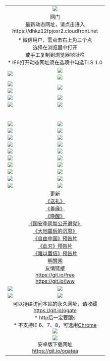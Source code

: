﻿<table>
  <tr></tr>
  <tr><td colspan=2 align=center><img src="https://cloud.githubusercontent.com/assets/11880933/13434984/f430fae2-e012-11e5-814f-c2df1e82b247.jpg" /></td></tr>
  <tr><td colspan=2 align=center>网门<br>最新动态网址，请点击进入
<br>https://dhkz12fpjoxr2.cloudfront.net
    </td>
  </tr>
  <tr>
    <td colspan=2 align=center>* 微信用户，需点击右上角三个点<br>选择在浏览器中打开<br>或手工复制到浏览器地址栏
    <br>* IE6打开动态网址须在选项中勾选TLS 1.0</td>
  </tr>
  <tr>
    <td rowspan=2><a href="https://dhkz12fpjoxr2.cloudfront.net/ogUP.aspx?name=11DKC.mp4&list=11DKC" target="_blank"><img src="https://dhkz12fpjoxr2.cloudfront.net/Up/11DKC1.jpg" /></a></td> 
    <td><div><a href="https://dhkz12fpjoxr2.cloudfront.net/ogUP.aspx?name=LRWS.mp4&list=LRWS" target="_blank"><img src="https://dhkz12fpjoxr2.cloudfront.net/Up/LRWS.jpg" /></a></td>
   </tr>
  <tr>
    <td><a href="https://dhkz12fpjoxr2.cloudfront.net/ogNiceVedio.aspx" target="_blank"><img src="https://dhkz12fpjoxr2.cloudfront.net/Up/11TGKDY.jpg" /></a></td>
  </tr>
  <tr>
    <td><a href="https://dhkz12fpjoxr2.cloudfront.net/ogUP.aspx?name=JQR.mp4&count=2" target="_blank"><img src="https://dhkz12fpjoxr2.cloudfront.net/Up/JQR.jpg" /></a></td>   
    <td rowspan=2><a href="https://dhkz12fpjoxr2.cloudfront.net/ogUP.aspx?name=JP.mp4&count=9" target="_blank"><img src="https://dhkz12fpjoxr2.cloudfront.net/Up/JP.jpg" /></td>
  </tr>
  <tr>
    <td><a href="https://dhkz12fpjoxr2.cloudfront.net/ogUP.aspx?name=WH.mp4" target="_blank"><img src="https://dhkz12fpjoxr2.cloudfront.net/Up/WH.jpg" /></a></td>
  </tr>
  <tr>
    <td><a href="https://dhkz12fpjoxr2.cloudfront.net/ogUP.aspx?name=SSZJ.mp4&list=SSZJ" target="_blank"><img src="https://dhkz12fpjoxr2.cloudfront.net/Up/SSZJ.jpg" /></a></td>
    <td><a href="https://dhkz12fpjoxr2.cloudfront.net/ogUP.aspx?name=1XQK.mp4&count=13" target="_blank"><img src="https://dhkz12fpjoxr2.cloudfront.net/Up/1XQK.jpg" /></a</td>
  </tr>
  <tr>
    <td><a href="https://dhkz12fpjoxr2.cloudfront.net/ogUP.aspx?name=ZY.mp4&count=2015|16" target="_blank"><img src="https://dhkz12fpjoxr2.cloudfront.net/Up/ZY.jpg" /></a</td>
    <td><a href="https://dhkz12fpjoxr2.cloudfront.net/ogUP.aspx?name=XTFY.mp4&count=B|2,A|24" target="_blank"><img src="https://dhkz12fpjoxr2.cloudfront.net/Up/XTFY.jpg" /></a></td>
  </tr>
  <tr height="40">
  </tr>
  <tr>
    <td><a href="https://dhkz12fpjoxr2.cloudfront.net/ogUP.aspx?name=4EE/QQ.mp4&list=4EEQQ" target="_blank"><img src="https://dhkz12fpjoxr2.cloudfront.net/Up/4EE/QQ0.jpg"/></a></td>
    <td><a href="https://dhkz12fpjoxr2.cloudfront.net/ogUP.aspx?name=4EE/HQ.mp4&list=4EEHQ" target="_blank"><img src="https://dhkz12fpjoxr2.cloudfront.net/Up/4EE/HQ0.jpg"/></a></td>
  </tr>
  <tr>
    <td><a href="https://dhkz12fpjoxr2.cloudfront.net/ogUP.aspx?name=4EE/ZG.mp4&list=4EEZG" target="_blank"><img src="https://dhkz12fpjoxr2.cloudfront.net/Up/4EE/ZG0.jpg"/></a></td>
    <td><a href="https://dhkz12fpjoxr2.cloudfront.net/ogUP.aspx?name=4EE/DJ.mp4&list=4EEDJ" target="_blank"><img src="https://dhkz12fpjoxr2.cloudfront.net/Up/4EE/DJ0.jpg"/></a></td>
  </tr>
  <tr>
    <td><a href="https://dhkz12fpjoxr2.cloudfront.net/ogUP.aspx?name=4EE/GX.mp4&list=4EEGX" target="_blank"><img src="https://dhkz12fpjoxr2.cloudfront.net/Up/4EE/GX0.jpg"/></a></td>
    <td><a href="https://dhkz12fpjoxr2.cloudfront.net/ogUP.aspx?name=4EE/HD.mp4&list=4EEHD" target="_blank"><img src="https://dhkz12fpjoxr2.cloudfront.net/Up/4EE/HD0.jpg"/></a></td>
  </tr>
  <tr>
    <td><a href="https://dhkz12fpjoxr2.cloudfront.net/ogUP.aspx?name=4EE/TX.mp4&list=4EETX" target="_blank"><img src="https://dhkz12fpjoxr2.cloudfront.net/Up/4EE/TX0.jpg"/></a></td>
    <td><a href="https://dhkz12fpjoxr2.cloudfront.net/ogUP.aspx?name=4EE/WZ.mp4&list=4EEWZ" target="_blank"><img src="https://dhkz12fpjoxr2.cloudfront.net/Up/4EE/WZ0.jpg"/></a></td>
  </tr>
  <tr>
    <td><a href="https://dhkz12fpjoxr2.cloudfront.net/onUP.aspx?name=https://d1pog55izwmvoe.cloudfront.net/" target="_blank"><img src="https://dhkz12fpjoxr2.cloudfront.net/Up/0DTW.jpg"/></a></td>
    <td><a href="https://dhkz12fpjoxr2.cloudfront.net/onUP.aspx?name=https://d240ns8up8earz.cloudfront.net/acenter/" target="_blank"><img src="https://dhkz12fpjoxr2.cloudfront.net/Up/0TDW.jpg" /></a></td>
  </tr>
  <tr>
    <td><a href="https://dhkz12fpjoxr2.cloudfront.net/onUP.aspx?name=https://d4508d6vomz2p.cloudfront.net/gb/nsc413.htm" target="_blank"><img src="https://dhkz12fpjoxr2.cloudfront.net/Up/0DJY.jpg" /></a></td>
    <td><a href="https://dhkz12fpjoxr2.cloudfront.net/onUP.aspx?name=https://dilo7bqpjb57y.cloudfront.net/xtr/gb/prog204.html" target="_blank"><img src="https://dhkz12fpjoxr2.cloudfront.net/Up/0XTR.jpg" /></a></td>
  </tr>
  <tr>
    <td><a href="https://dhkz12fpjoxr2.cloudfront.net/onUP.aspx?name=https://d3aj00iefsmfgc.cloudfront.net/" target="_blank"><img src="https://dhkz12fpjoxr2.cloudfront.net/Up/0MHW.jpg" /></a></td>
    <td><a href="https://dhkz12fpjoxr2.cloudfront.net/onUP.aspx?name=https://d20wz7qt14x5d2.cloudfront.net/" target="_blank"><img src="https://dhkz12fpjoxr2.cloudfront.net/Up/0ZJW.jpg" /></a></td>
  </tr>
  <tr>
    <td><a href="https://dhkz12fpjoxr2.cloudfront.net/ogUP.aspx?name=0FG.zip" target="_blank"><img src="https://dhkz12fpjoxr2.cloudfront.net/Up/0FG.jpg" /></a></td>
    <td><a href="https://dhkz12fpjoxr2.cloudfront.net/ogUP.aspx?name=0FGA.apk" target="_blank"><img src="https://dhkz12fpjoxr2.cloudfront.net/Up/0FGA.jpg" /></a></td>
  </tr>
  <tr>
    <td><a href="https://dhkz12fpjoxr2.cloudfront.net/ogUP.aspx?name=0U.zip" target="_blank"><img src="https://dhkz12fpjoxr2.cloudfront.net/Up/0U.jpg" /></a></td>
    <td><a href="https://dhkz12fpjoxr2.cloudfront.net/ogUP.aspx?name=0UA.apk" target="_blank"><img src="https://dhkz12fpjoxr2.cloudfront.net/Up/0UA.jpg" /></a></td>
  </tr>
  <tr>
    <td><a href="https://dhkz12fpjoxr2.cloudfront.net/ogUP.aspx?name=0iPPOTV.zip" target="_blank"><img src="https://dhkz12fpjoxr2.cloudfront.net/Up/0iPPOTV.jpg" /></a></td>
    <td><a href="https://dhkz12fpjoxr2.cloudfront.net/ogUP.aspx?name=0iNTD.apk" target="_blank"><img src="https://dhkz12fpjoxr2.cloudfront.net/Up/0iNTD.jpg" /></a></td>
  </tr>
  <tr>
    <td colspan=2 align=center>更新<br>
      <a href="https://dhkz12fpjoxr2.cloudfront.net/ogUP.aspx?name=4ESL.mp4" target="_blank">《送礼》</a><br>
      <a href="https://dhkz12fpjoxr2.cloudfront.net/ogUP.aspx?name=4ESY.mp4" target="_blank">《善缘》</a><br>
      <a href="https://dhkz12fpjoxr2.cloudfront.net/ogUP.aspx?name=4EHX.mp4" target="_blank">《唤醒》</a><br>
      <a href="https://dhkz12fpjoxr2.cloudfront.net/ogUP.aspx?name=4LFZ.mp4" target="_blank">《国安李凤智公开退党》</a><br>
      <a href="https://dhkz12fpjoxr2.cloudfront.net/ogUP.aspx?name=4DDZHDCS.mp4" target="_blank">《大地震后的沉思》</a><br>
      <a href="https://dhkz12fpjoxr2.cloudfront.net/ogUP.aspx?name=11ZYZG0.mp4" target="_blank">《自由中国》预告片</a><br>
      <a href="https://dhkz12fpjoxr2.cloudfront.net/ogUP.aspx?name=11XR.mp4" target="_blank">《血刃》预告片</a><br>
      <a href="https://dhkz12fpjoxr2.cloudfront.net/ogUP.aspx?name=11NYZX.mp4&count=2" target="_blank">《难以置信》预告片</a><br>
      <a href="https://dhkz12fpjoxr2.cloudfront.net/onUP.aspx?name=https://www.minghui.org/" target="_blank">明慧网</a><br>
      友情链接<br>
      <a href="https://dhkz12fpjoxr2.cloudfront.net/onUP.aspx?name=https://git.io/free" target="_blank">https://git.io/free</a><br>
      <a href="https://dhkz12fpjoxr2.cloudfront.net/onUP.aspx?name=https://git.io/jww" target="_blank">https://git.io/jww</a></td>
    </td>
  </tr>
  <tr>
    <td><a href="https://dhkz12fpjoxr2.cloudfront.net/ogNice.aspx" target="_blank"><img src="https://dhkz12fpjoxr2.cloudfront.net/Up/0WCYY.jpg" /></a></td>
    <td><a href="https://dhkz12fpjoxr2.cloudfront.net/onCO.aspx?ob=600事物&op=增删改&args=WH1~%23类型6新闻%7c%23类型6评论&mode=" target="_blank"><img src="https://dhkz12fpjoxr2.cloudfront.net/Up/0WZTT.jpg" /></a></td> 
  </tr>
  <tr>
    <td><a href="https://dhkz12fpjoxr2.cloudfront.net/ogDY.aspx" target="_blank"><img src="https://dhkz12fpjoxr2.cloudfront.net/Up/0FK.jpg" /></a></td>
    <td><a href="https://dhkz12fpjoxr2.cloudfront.net/ogST.aspx" target="_blank"><img src="https://dhkz12fpjoxr2.cloudfront.net/Up/0ST.jpg" /></a></td> 
  </tr>
  <tr>
    <td colspan=2 align=center>可以持续访问本站的永久网址，请收藏<br/><a href="https://git.io/ogate" target="_blank">https://git.io/ogate</a><br/>* http后一定要跟s<br/>* 不支持IE 6、7、8，可选用<a href="https://dhkz12fpjoxr2.cloudfront.net/ogUP.aspx?name=0ChromePortable.zip">Chrome</a><br/><a href="https://dhkz12fpjoxr2.cloudfront.net/Up/0WMGDL2.png" target="_blank"><img src="https://dhkz12fpjoxr2.cloudfront.net/Up/0WMGD2.png"/></a></td>
  </tr>
  <tr>
    <td colspan=2 align=center><a href="https://dhkz12fpjoxr2.cloudfront.net/ogUP.aspx?name=0oGate.apk" target="_blank"><img src="https://cloud.githubusercontent.com/assets/11880933/13720399/75e143ee-e842-11e5-9f0a-1421f423c80f.jpg" /></a><br>安卓版下载网址<br><a href="https://git.io/ogatea">https://git.io/ogatea</a></td>
  </tr>
  <!--tr>
    <td colspan=2 align=center>可能失效的动态网址
    </td>
  </tr-->
</table>
